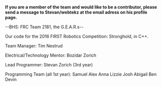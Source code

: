 **If you are a member of the team and would like to be a contributor, please send a message to Stevan/webtekz at the email adress on his profile page.**

--BHS: FRC Team 2181, the G.E.A.R.s--

Our code for the 2016 FIRST Robotics Competition: Stronghold, in C++.

Team Manager:
Tim Nestrud

Electrical/Technology Mentor:
Bozidar Zorich

Lead Programmer:
Stevan Zorich (3rd year)

Programming Team (all 1st year):
Samuel
Alex
Anna
Lizzie
Josh
Abigail
Ben
Devin
